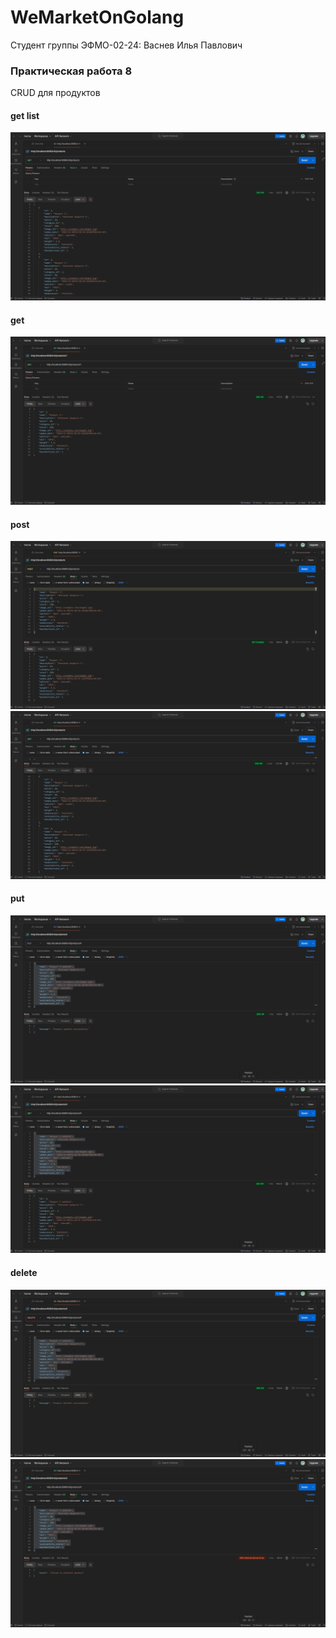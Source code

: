 # WeMarketOnGolang

Студент группы ЭФМО-02-24: Васнев Илья Павлович

### Практическая работа 8
CRUD для продуктов
#### get list
![img.png](../img/pr_8/pr_8_1.png)
#### get
![img.png](../img/pr_8/pr_8_2.png)
#### post
![img_1.png](../img/pr_8/pr_8_3.png)
![img_2.png](../img/pr_8/pr_8_4.png)
#### put
![img_3.png](../img/pr_8/pr_8_5.png)
![img_4.png](../img/pr_8/pr_8_6.png)
#### delete
![img_5.png](../img/pr_8/pr_8_7.png)
![img_6.png](../img/pr_8/pr_8_8.png)

